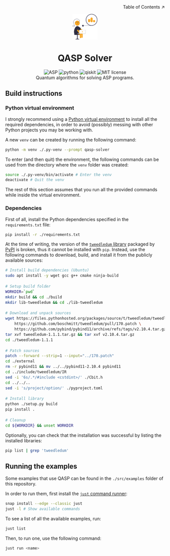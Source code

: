 <div align=right>Table of Contents ↗️</div>

<p align="center">
    <a href="https://github.com/davidedellagiustina/qasp-solver">
        <img src="img/logo.png" alt="Logo" height=80">
    </a>
    <h1 align="center">QASP Solver</h1>
    <p align="center">
        <img src="https://img.shields.io/static/v1?label=&message=ASP&color=yellow" alt="ASP">
        <img src="https://img.shields.io/static/v1?label=&message=python&color=blue" alt="python">
        <img src="https://img.shields.io/static/v1?label=&message=qiskit&color=purple" alt="qiskit">
        <img src="https://img.shields.io/static/v1?label=license&message=MIT&color=green" alt="MIT license">
        <br/>
        Quantum algorithms for solving ASP programs.
        <br/>
    </p>
</p>

## Build instructions

### Python virtual environment

I strongly recommend using a [Python virtual environment](https://docs.python.org/3/library/venv.html) to install all the required dependencies, in order to avoid (possibly) messing with other Python projects you may be working with.

A new `venv` can be created by running the following command:

```sh
python -m venv ./.py-venv --prompt qasp-solver
```

To enter (and then quit) the environment, the following commands can be used from the directory where the `venv` folder was created:

```sh
source ./.py-venv/bin/activate # Enter the venv
deactivate # Quit the venv
```

The rest of this section assumes that you run all the provided commands while inside the virtual environment.

### Dependencies

First of all, install the Python dependencies specified in the `requirements.txt` file:

```sh
pip install -r ./requirements.txt
```

At the time of writing, the version of the [`tweedledum` library](https://pypi.org/project/tweedledum/) packaged by [PyPI](https://pypi.org/) is broken, thus it cannot be installed with `pip`. Instead, use the following commands to download, build, and install it from the publicly available sources:

```sh
# Install build dependencies (Ubuntu)
sudo apt install -y wget gcc g++ cmake ninja-build

# Setup build folder
WORKDIR=`pwd`
mkdir build && cd ./build
mkdir lib-tweedledum && cd ./lib-tweedledum

# Download and unpack sources
wget https://files.pythonhosted.org/packages/source/t/tweedledum/tweedledum-1.1.1.tar.gz \
    https://github.com/boschmitt/tweedledum/pull/170.patch \
    https://github.com/pybind/pybind11/archive/refs/tags/v2.10.4.tar.gz
tar xvf tweedledum-1.1.1.tar.gz && tar xvf v2.10.4.tar.gz
cd ./tweedledum-1.1.1

# Patch sources
patch --forward --strip=1 --input="../170.patch"
cd ./external
rm -r pybind11 && mv ../../pybind11-2.10.4 pybind11
cd ../include/tweedledum/IR
sed -i '6s/.*/#include <cstdint>/' ./Cbit.h
cd ../../..
sed -i 's/project/option/' ./pyproject.toml

# Install library
python ./setup.py build
pip install .

# Cleanup
cd ${WORKDIR} && unset WORKDIR
```

Optionally, you can check that the installation was successful by listing the installed libraries:

```sh
pip list | grep 'tweedledum'
```

## Running the examples

Some examples that use QASP can be found in the `./src/examples` folder of this repository.

In order to run them, first install the [`just` command runner](https://github.com/casey/just):

```sh
snap install --edge --classic just
just -l # Show available commands
```

To see a list of all the available examples, run:

```sh
just list
```

Then, to run one, use the following command:

```sh
just run <name>
```
